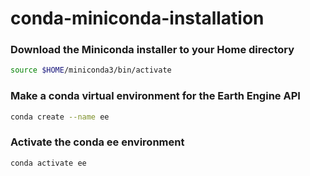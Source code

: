 # conda-miniconda-installation

### Download the Miniconda installer to your Home directory
```bash
source $HOME/miniconda3/bin/activate
```

### Make a conda virtual environment for the Earth Engine API
```bash
conda create --name ee
```

### Activate the conda ee environment
```bash
conda activate ee
```

